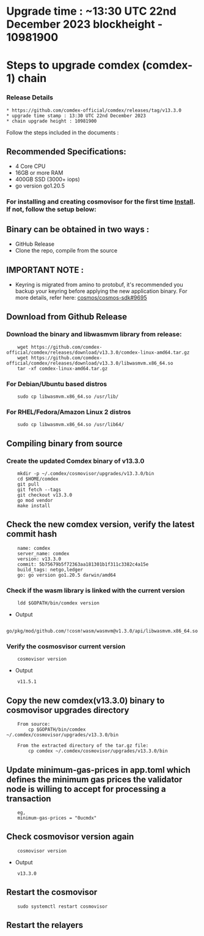 # Upgrade time : ~13:30 UTC 22nd December 2023 blockheight - 10981900

# Steps to upgrade comdex (comdex-1) chain

### Release Details

    * https://github.com/comdex-official/comdex/releases/tag/v13.3.0
    * upgrade time stamp : 13:30 UTC 22nd December 2023
    * chain upgrade height : 10981900

Follow the steps included in the documents :

## Recommended Specifications:

- 4 Core CPU
- 16GB or more RAM
- 400GB SSD (3000+ iops)
- go version go1.20.5 

### For installing and creating cosmovisor for the first time [Install](https://github.com/comdex-official/networks/blob/main/testnet/cosmovisor-setup.md). If not, follow the setup below:


## Binary can be obtained in two ways :

- GitHub Release    
- Clone the repo, compile from the source

## IMPORTANT NOTE :

- Keyring is migrated from amino to protobuf, it's recommended you backup your keyring before applying the new application binary. For more details, refer here: [cosmos/cosmos-sdk#9695](https://github.com/cosmos/cosmos-sdk/pull/9695)

## Download from Github Release

### Download the binary and libwasmvm library from release:

```shell
    wget https://github.com/comdex-official/comdex/releases/download/v13.3.0/comdex-linux-amd64.tar.gz
    wget https://github.com/comdex-official/comdex/releases/download/v13.3.0/libwasmvm.x86_64.so
    tar -xf comdex-linux-amd64.tar.gz
```

### For Debian/Ubuntu based distros

```shell
    sudo cp libwasmvm.x86_64.so /usr/lib/
```
### For RHEL/Fedora/Amazon Linux 2 distros

```shell
    sudo cp libwasmvm.x86_64.so /usr/lib64/
```

## Compiling binary from source

### Create the updated Comdex binary of v13.3.0

```shell
    mkdir -p ~/.comdex/cosmovisor/upgrades/v13.3.0/bin
    cd $HOME/comdex
    git pull
    git fetch --tags
    git checkout v13.3.0
    go mod vendor
    make install
```

## Check the new comdex version, verify the latest commit hash

```shell
    name: comdex
    server_name: comdex
    version: v13.3.0
    commit: 5b75679b5f72363aa181301b1f311c3382c4a15e
    build_tags: netgo,ledger
    go: go version go1.20.5 darwin/amd64
```

### Check if the wasm library is linked with the current version

```shell
    ldd $GOPATH/bin/comdex version
```

- Output
```shell
    go/pkg/mod/github.com/!cosm!wasm/wasmvm@v1.3.0/api/libwasmvm.x86_64.so
```

### Verify the cosmosvisor current version

```shell
    cosmovisor version
```
- Output
```shell
    v11.5.1
```

## Copy the new comdex(v13.3.0) binary to cosmovisor upgrades directory

```shell
    From source:
        cp $GOPATH/bin/comdex ~/.comdex/cosmovisor/upgrades/v13.3.0/bin

    From the extracted directory of the tar.gz file:
        cp comdex ~/.comdex/cosmovisor/upgrades/v13.3.0/bin
```

## Update minimum-gas-prices in app.toml which defines the minimum gas prices the validator node is willing to accept for processing a transaction

```
    eg,
    minimum-gas-prices = "0ucmdx"
```

## Check cosmovisor version again

```shell
    cosmovisor version
```
- Output
```shell
    v13.3.0
```

## Restart the cosmovisor

```shell
    sudo systemctl restart cosmovisor
```

## Restart the relayers